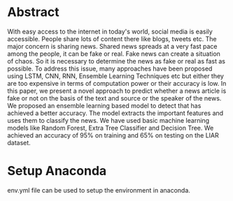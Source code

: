 # Abstract 
With easy access to the internet in today's world, social media is easily accessible. People share lots of content there like blogs, tweets etc. The major concern is sharing news. Shared news spreads at a very fast pace among the people, it can be fake or real. Fake news can create a situation of chaos. So it is necessary to determine the news as fake or real as fast as possible. To address this issue, many approaches have been proposed using LSTM, CNN, RNN, Ensemble Learning Techniques etc but either they are too expensive in terms of computation power or their accuracy is low. In this paper, we present a novel approach to predict whether a news article is fake or not on the basis of the text and source or the speaker of the news. We proposed an ensemble learning based model to detect that has achieved a better accuracy. The model extracts the important features and uses them to classify the news. We have used basic machine learning models like Random Forest, Extra Tree Classifier and Decision Tree.  We achieved an accuracy of 95% on training and 65% on testing on the LIAR dataset.

# Setup Anaconda
env.yml file can be used to setup the environment in anaconda.

